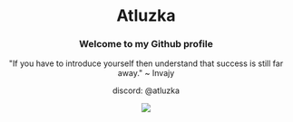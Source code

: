 <h1 align="center">Atluzka</h1>
<h3 align="center">Welcome to my Github profile</h3>
<p align="center">"If you have to introduce yourself then understand that success is still far away." ~ Invajy</p>
<p align="center">discord: @atluzka</p>

<p align="center">
  <a href="https://visitcount.itsvg.in">
    <img src="https://visitcount.itsvg.in/api?id=Atluzka&icon=3&color=12&pretty=true" />
  </a>
</p>
